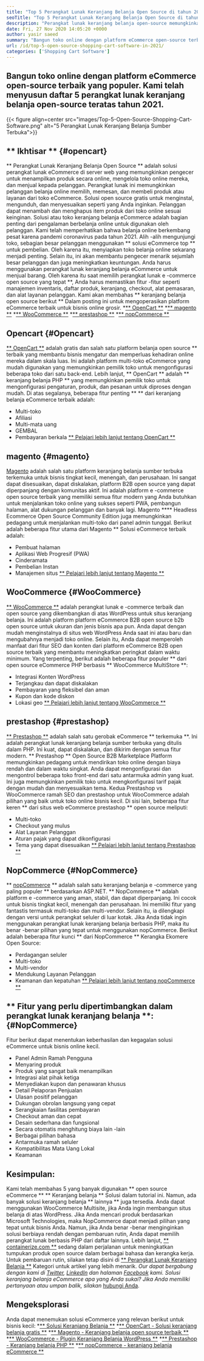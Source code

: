 ```yaml
---
title: "Top 5 Perangkat Lunak Keranjang Belanja Open Source di tahun 2021" 
seoTitle: "Top 5 Perangkat Lunak Keranjang Belanja Open Source di tahun 2021" 
description: "Perangkat lunak keranjang belanja open-source memungkinkan Anda untuk membuat situs web e-commerce online berbiaya rendah untuk bisnis Anda. Mari kita tinjau 5 keranjang belanja freeware teratas." 
date: Fri, 27 Nov 2020 14:05:20 +0000
author: yasir saeed
summary: "Bangun toko online dengan platform eCommerce open-source terbaik yang populer. Kami telah menyusun daftar 5 perangkat lunak keranjang belanja open-source teratas tahun 2021." 
url: /id/top-5-open-source-shopping-cart-software-in-2021/
categories: ['Shopping Cart Software']
---
```


## Bangun toko online dengan platform eCommerce open-source terbaik yang populer. Kami telah menyusun daftar 5 perangkat lunak keranjang belanja open-source teratas tahun 2021.

{{< figure align=center src="images/Top-5-Open-Source-Shopping-Cart-Software.png" alt="5 Perangkat Lunak Keranjang Belanja Sumber Terbuka">}}


## ** Ikhtisar ** {#opencart}
** Perangkat Lunak Keranjang Belanja Open Source ** adalah solusi perangkat lunak eCommerce di server web yang memungkinkan pengecer untuk menampilkan produk secara online, mengelola toko online mereka, dan menjual kepada pelanggan. Perangkat lunak ini memungkinkan pelanggan belanja online memilih, memesan, dan membeli produk atau layanan dari toko eCommerce. Solusi open source gratis untuk menginstal, mengunduh, dan menyesuaikan seperti yang Anda inginkan. Pelanggan dapat menambah dan menghapus item produk dari toko online sesuai keinginan. Solusi atau toko keranjang belanja eCommerce adalah bagian penting dari pengalaman berbelanja online untuk digunakan oleh pelanggan.
Kami telah memperhatikan bahwa belanja online berkembang pesat karena pandemi coronavirus pada tahun 2021. Alih -alih mengunjungi toko, sebagian besar pelanggan menggunakan ** solusi eCommerce top ** untuk pembelian. Oleh karena itu, menyiapkan toko belanja online sekarang menjadi penting. Selain itu, ini akan membantu pengecer menarik sejumlah besar pelanggan dan juga meningkatkan keuntungan. Anda harus menggunakan perangkat lunak keranjang belanja eCommerce untuk menjual barang. Oleh karena itu saat memilih perangkat lunak e -commerce open source yang tepat **, Anda harus memastikan fitur -fitur seperti manajemen inventaris, daftar produk, keranjang, checkout, alat pemasaran, dan alat layanan pelanggan.
Kami akan membahas ** keranjang belanja open source berikut ** Dalam posting ini untuk mengoperasikan platform eCommerce terbaik untuk bisnis online grosir.
  *[** OpenCart **][1]
  *[** magento **][2]
  *[** WooCommerce **][3]
  *[** prestashop **][4]
  *[** nopCommerce **][5]

## Opencart {#Opencart}
[** OpenCart **][6] adalah gratis dan salah satu platform belanja open source ** terbaik yang membantu bisnis mengatur dan memperluas kehadiran online mereka dalam skala luas. Ini adalah platform multi-toko eCommerce yang mudah digunakan yang memungkinkan pemilik toko untuk mengonfigurasi beberapa toko dari satu back-end. Lebih lanjut, ** OpenCart ** adalah ** keranjang belanja PHP ** yang memungkinkan pemilik toko untuk mengonfigurasi pengaturan, produk, dan pesanan untuk diproses dengan mudah.
Di atas segalanya, beberapa fitur penting ** ** dari keranjang belanja eCommerce terbaik adalah:
  * Multi-toko
  * Afiliasi
  * Multi-mata uang
  * GEMBAL
  * Pembayaran berkala
[** Pelajari lebih lanjut tentang OpenCart **][7]

## magento {#magento}
[Magento][8] adalah salah satu platform keranjang belanja sumber terbuka terkemuka untuk bisnis tingkat kecil, menengah, dan perusahaan. Ini sangat dapat disesuaikan, dapat diskalakan, platform B2B open source yang dapat diperpanjang dengan komunitas aktif. Ini adalah platform e -commerce open source terbaik yang memiliki semua fitur modern yang Anda butuhkan untuk menjalankan toko online yang sukses seperti PWA, pembangun halaman, alat dukungan pelanggan dan banyak lagi. Magento **** Headless Ecommerce Open Source Community Edition juga memungkinkan pedagang untuk menjalankan multi-toko dari panel admin tunggal.
Berikut adalah beberapa fitur utama dari Magento ** Solusi eCommerce terbaik adalah:
  * Pembuat halaman
  * Aplikasi Web Progresif (PWA)
  * Cinderamata
  * Pembelian Instan
  * Manajemen situs
[** Pelajari lebih lanjut tentang Magento **][8]

## WooCommerce {#WooCommerce}
[** WooCommerce **][9] adalah perangkat lunak e -commerce terbaik dan open source yang dikembangkan di atas WordPress untuk situs keranjang belanja. Ini adalah platform platform eCommerce B2B open source b2b open source untuk ukuran dan jenis bisnis apa pun. Anda dapat dengan mudah menginstalnya di situs web WordPress Anda saat ini atau baru dan mengubahnya menjadi toko online. Selain itu, Anda dapat memperoleh manfaat dari fitur SEO dan konten dari platform eCommerce B2B open source terbaik yang membantu meningkatkan peringkat dalam waktu minimum.
Yang terpenting, berikut adalah beberapa fitur populer ** dari open source eCommerce PHP berbasis ** WooCommerce MultiStore **:
  * Integrasi Konten WordPress
  * Terjangkau dan dapat diskalakan
  * Pembayaran yang fleksibel dan aman
  * Kupon dan kode diskon
  * Lokasi geo
[** Pelajari lebih lanjut tentang WooCommerce **][10]

## prestashop {#prestashop}
[** Prestashop **][11] adalah salah satu gerobak eCommerce ** terkemuka **. Ini adalah perangkat lunak keranjang belanja sumber terbuka yang ditulis dalam PHP. Ini kuat, dapat diskalakan, dan dikirim dengan semua fitur modern. ** Prestashop ** Open Source B2B Marketplace Platform memungkinkan pedagang untuk mendirikan toko online dengan biaya rendah dan dalam waktu singkat. Anda dapat mengonfigurasi dan mengontrol beberapa toko front-end dari satu antarmuka admin yang kuat. Ini juga memungkinkan pemilik toko untuk mengkonfigurasi tarif pajak dengan mudah dan menyesuaikan tema. Kedua Prestashop vs WooCommerce ramah SEO dan prestashop untuk WooCommerce adalah pilihan yang baik untuk toko online bisnis kecil.
Di sisi lain, beberapa fitur keren ** dari situs web eCommerce prestashop ** open source meliputi:
  * Multi-toko
  * Checkout yang mulus
  * Alat Layanan Pelanggan
  * Aturan pajak yang dapat dikonfigurasi
  * Tema yang dapat disesuaikan
[** Pelajari lebih lanjut tentang Prestashop **][12]

## NopCommerce {#NopCommerce}
** [nopCommerce][13] ** adalah salah satu keranjang belanja e -commerce yang paling populer ** berdasarkan ASP.NET. ** NopCommerce ** adalah platform e -commerce yang aman, stabil, dan dapat diperpanjang. Ini cocok untuk bisnis tingkat kecil, menengah dan perusahaan. Ini memiliki fitur yang fantastis termasuk multi-toko dan multi-vendor. Selain itu, ia dilengkapi dengan versi untuk perangkat seluler di luar kotak. Jika Anda tidak ingin menggunakan perangkat lunak keranjang belanja berbasis PHP, maka itu benar -benar pilihan yang tepat untuk menggunakan nopCommerce.
Berikut adalah beberapa fitur kunci ** dari NopCommerce ** Kerangka Ekomere Open Source:
  * Perdagangan seluler
  * Multi-toko
  * Multi-vendor
  * Mendukung Layanan Pelanggan
  * Keamanan dan kepatuhan
[** Pelajari lebih lanjut tentang nopCommerce **][14]

## ** Fitur yang perlu dipertimbangkan dalam perangkat lunak keranjang belanja **: {#NopCommerce}
Fitur berikut dapat menentukan keberhasilan dan kegagalan solusi eCommerce untuk bisnis online kecil.
  * Panel Admin Ramah Pengguna
  * Menyaring produk
  * Produk yang sangat baik menampilkan
  * Integrasi alat pihak ketiga
  * Menyediakan kupon dan penawaran khusus
  * Detail Pelaporan Penjualan
  * Ulasan positif pelanggan
  * Dukungan obrolan langsung yang cepat
  * Serangkaian fasilitas pembayaran
  * Checkout aman dan cepat
  * Desain sederhana dan fungsional
  * Secara otomatis menghitung biaya lain -lain
  * Berbagai pilihan bahasa
  * Antarmuka ramah seluler
  * Kompatibilitas Mata Uang Lokal
  * Keamanan

## Kesimpulan:
Kami telah membahas 5 yang banyak digunakan ** open source eCommerce ** ** Keranjang belanja ** Solusi dalam tutorial ini. Namun, ada banyak solusi keranjang belanja ** lainnya ** juga tersedia. Anda dapat menggunakan WooCommerce Multisite, jika Anda ingin membangun situs belanja di atas WordPress. Jika Anda mencari produk berdasarkan Microsoft Technologies, maka NopCommerce dapat menjadi pilihan yang tepat untuk bisnis Anda. Namun, jika Anda benar -benar menginginkan solusi berbiaya rendah dengan pembaruan rutin, Anda dapat memilih perangkat lunak berbasis PHP dari daftar lainnya.
Lebih lanjut, [** containerize.com **][15] sedang dalam perjalanan untuk meningkatkan tumpukan produk open source dalam berbagai bahasa dan kerangka kerja. Untuk pembaruan rutin, silakan tetap disini di [** Perangkat Lunak Keranjang Belanja **][16] Kategori untuk artikel yang lebih menarik. _Our dapat bergabung dengan kami di [Twitter][17], [LinkedIn][18] dan halaman [Facebook][19] kami. Solusi keranjang belanja eCommerce apa yang Anda sukai? Jika Anda memiliki pertanyaan atau umpan balik, silakan_ [hubungi Anda][20].

## Mengeksplorasi
Anda dapat menemukan solusi eCommerce yang relevan berikut untuk bisnis kecil:
  *[** Solusi Keranjang Belanja **][21]
  *[** OpenCart - Solusi keranjang belanja gratis **][22]
  *[** Magento - Keranjang belanja open source terbaik **][23]
  *[** WooCommerce - Plugin Keranjang Belanja WordPress **][24]
  *[** Prestashop - Keranjang belanja PHP **][25]
  *[** nopCommerce - keranjang belanja eCommerce **][26]

  
[1]: #OpenCart
[2]: #Magento
[3]: #WooCommerce
[4]: #PrestaShop
[5]: #nopCommerce
[6]: https://products.containerize.com/ecommerce/opencart/
[7]: https://www.opencart.com/
[8]: https://magento.com/
[9]: https://products.containerize.com/ecommerce/woocommerce/
[10]: https://woocommerce.com/
[11]: https://products.containerize.com/ecommerce/prestashop/
[12]: https://www.prestashop.com/
[13]: https://products.containerize.com/ecommerce/nopcommerce/
[14]: https://www.nopcommerce.com/
[15]: https://www.containerize.com/
[16]: https://blog.containerize.com/category/shopping-cart-software
[17]: https://twitter.com/containerize_co
[18]: https://www.linkedin.com/company/containerize/
[19]: http://facebook.com/containerize
[20]: mailto:yasir.saeed@aspose.com
[21]: https://products.containerize.com/ecommerce
[22]: https://products.containerize.com/ecommerce/opencart
[23]: https://products.containerize.com/ecommerce/magento
[24]: https://products.containerize.com/ecommerce/woocommerce
[25]: https://products.containerize.com/ecommerce/prestashop
[26]: https://products.containerize.com/ecommerce/nopcommerce
